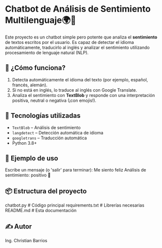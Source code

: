 # Chatbot de Análisis de Sentimiento Multilenguaje🌍🤖

Este proyecto es un chatbot simple pero potente que analiza el **sentimiento** de textos escritos por el usuario. Es capaz de detectar el idioma automáticamente, traducirlo al inglés y analizar el sentimiento utilizando procesamiento de lenguaje natural (NLP). 

## 🧠 ¿Cómo funciona?

1. Detecta automáticamente el idioma del texto (por ejemplo, español, francés, alemán).
2. Si no está en inglés, lo traduce al inglés con Google Translate.
3. Analiza el sentimiento con **TextBlob** y responde con una interpretación positiva, neutral o negativa (¡con emojis!).

## 🧰 Tecnologías utilizadas

- `TextBlob` – Análisis de sentimiento
- `langdetect` – Detección automática de idioma
- `googletrans` – Traducción automática
- Python 3.8+


## 💬 Ejemplo de uso
Escribe un mensaje (o 'salir' para terminar): Me siento feliz
Análisis de sentimiento: positivo 🙂

## 📦 Estructura del proyecto
chatbot.py              # Código principal
requirements.txt        # Librerías necesarias
README.md               # Esta documentación


## ✍️ Autor
Ing. Christian Barrios


